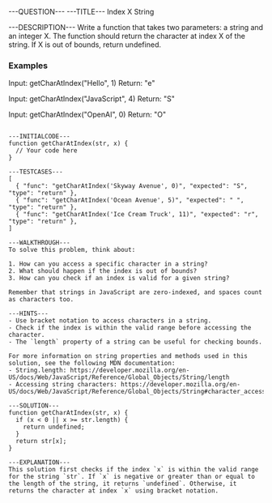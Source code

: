---QUESTION---
---TITLE---
Index X String

---DESCRIPTION---
Write a function that takes two parameters: a string and an integer X. The function should return the character at index X of the string. If X is out of bounds, return undefined.

### Examples
Input: getCharAtIndex("Hello", 1)
Return: "e"

Input: getCharAtIndex("JavaScript", 4)
Return: "S"

Input: getCharAtIndex("OpenAI", 0)
Return: "O"
```

---INITIALCODE---
function getCharAtIndex(str, x) {
  // Your code here
}

---TESTCASES---
[
  { "func": "getCharAtIndex('Skyway Avenue', 0)", "expected": "S", "type": "return" },
  { "func": "getCharAtIndex('Ocean Avenue', 5)", "expected": " ", "type": "return" },
  { "func": "getCharAtIndex('Ice Cream Truck', 11)", "expected": "r", "type": "return" },
]

---WALKTHROUGH---
To solve this problem, think about:

1. How can you access a specific character in a string?
2. What should happen if the index is out of bounds?
3. How can you check if an index is valid for a given string?

Remember that strings in JavaScript are zero-indexed, and spaces count as characters too.

---HINTS---
- Use bracket notation to access characters in a string.
- Check if the index is within the valid range before accessing the character.
- The `length` property of a string can be useful for checking bounds.

For more information on string properties and methods used in this solution, see the following MDN documentation:
- String.length: https://developer.mozilla.org/en-US/docs/Web/JavaScript/Reference/Global_Objects/String/length
- Accessing string characters: https://developer.mozilla.org/en-US/docs/Web/JavaScript/Reference/Global_Objects/String#character_access

---SOLUTION---
function getCharAtIndex(str, x) {
  if (x < 0 || x >= str.length) {
    return undefined;
  }
  return str[x];
}

---EXPLANATION---
This solution first checks if the index `x` is within the valid range for the string `str`. If `x` is negative or greater than or equal to the length of the string, it returns `undefined`. Otherwise, it returns the character at index `x` using bracket notation.


